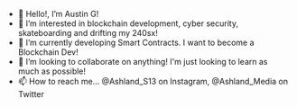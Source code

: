 - 👋 Hello!, I’m Austin G!
- 👀 I’m interested in blockchain development, cyber security, skateboarding and drifting my 240sx!
- 🌱 I’m currently developing Smart Contracts. I want to become a Blockchain Dev!
- 💞️ I’m looking to collaborate on anything! I'm just looking to learn as much as possible!
- 📫 How to reach me... @Ashland_S13 on Instagram, @Ashland_Media on Twitter

<!---
agoett89/agoett89 is a ✨ special ✨ repository because its `README.md` (this file) appears on your GitHub profile.
You can click the Preview link to take a look at your changes.
--->
